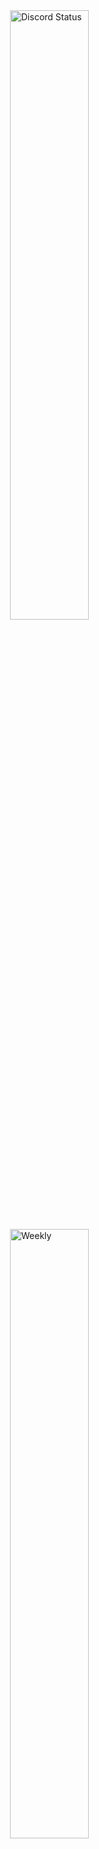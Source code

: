<a href="https://discord.com/users/845014103561863188" target="_blank">
	<img width="50%" align="right" alt="Discord Status" src="https://lanyard.cnrad.dev/api/845014103561863188?bg=0d1117&borderRadius=5px&idleMessage=Doing%20my%20own%20thing...">
</a>
<a href="https://wakatime.com/@K5" target="_blank">
	<img width="50%" align="right" alt="Weekly" src="https://github-readme-stats.vercel.app/api/wakatime?username=K5&border_radius=5px&theme=dark&bg_color=0d1117&border_color=0d1117&icon_color=58a6ff&show_icons=true&disable_animations=true&custom_title=Weekly%20Stats">
</a>

